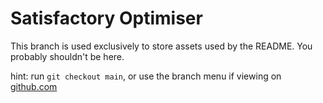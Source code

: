 # Satisfactory Optimiser
This branch is used exclusively to store assets used by the README.  You probably shouldn't be here.

hint: run `git checkout main`, or use the branch menu if viewing on [github.com](https://github.com/bartlett-m/satisfactory_optimiser/tree/main)

